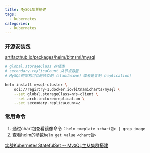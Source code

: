 ```yaml
---
title: MySQL集群搭建
tags:
  - kubernetes
categories:
  - kubernetes
---
```


### 开源安装包

[artifacthub.io/packages/helm/bitnami/mysql](https://artifacthub.io/packages/helm/bitnami/mysql)

```bash
# global.storageClass 存储类
# secondary.replicaCount 从节点数量
# MySQL的架构可以是独立的（standalone）或者是复制（replication）

helm install mysql-cluster \
    oci://registry-1.docker.io/bitnamicharts/mysql \
    --set global.storageClass=nfs-client \
    --set architecture=replication \
    --set secondary.replicaCount=2 
```

### 常用命令

1. 通过chart包查看镜像命令：`helm tmeplate <chart包> | grep image`
2. 查看helm的参数`helm get value <chart包>`


[实战Kubernetes StatefulSet -- MySQL主从集群搭建](https://cloud.tencent.com/developer/article/2031851)